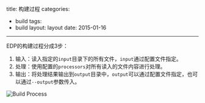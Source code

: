 title: 构建过程
categories:
- build
tags:
-  build
layout:
    layout
date:
    2015-01-16
---

EDP的构建过程分成3步：

1. 输入：读入指定的`input`目录下的所有文件，`input`通过配置文件指定。
2. 处理：使用配置的`processors`对所有读入的文件内容进行处理。
3. 输出：将处理结果输出到`output`目录中，`output`可以通过配置文件指定，也可以通过`--output`参数传入。

![Build Process](../../../img/build-process.png)

